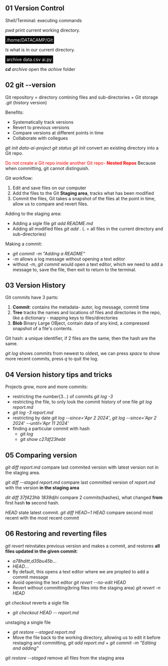 ## 01 Version Control
Shell/Terminal: executing commands

*pwd* print current working directory.

<span style="background-color: black; color: white; padding: 4px;">/home/DATACAMP/Git</span>

*ls* what is in our current directory.

<span style="background-color: black; color: white; padding: 4px;">archive  data.csv  ai.py</span>

***cd** archive* open the *achive* folder

## 02 git --version
Git repository = directory contining files and sub-directories + Git storage *.git* (history version)

Benefits: 
- Systematically track versions
- Revert to previous versions
- Compare versions at different points in time 
- Collaborate with collegues 

*git init data-ai-project*
*git status*
*git init* convert an existing directory into a Git repo.

<span style="color: red;">Do not create a Git repo inside another Git repo- **Nested Repos**</span> Because when committing, git cannot distinguish.

Git workflow:
1. Edit  and save files on our computer
2. Add the files to the Git **Staging area**, tracks what has been modified
3. Commit the files, Git takes a snapshot of the files at the point in time, allow us to compare and revert files.

Adding to the staging area:
- Adding a sigle file *git add README.md*
- Adding all modified files *git add .* (. = all files in the current directory and sub-directories)

Making a commit:
- *git commit -m "Adding a README"*
- *-m* allows a log message without opening a text editor
- without *-m*, *git commit* would open a text editor, which we need to add a message to, save the file, then exit to return to the terminal.

## 03 Version History
Git commits have 3 parts:
1. **Commit**: contains the metadata- autor, log message, commit time
2. **Tree** tracks the names and locations of files and directories in the repo, like a dictionary - mapping keys to files/directories
3. **Blob** Binary Large OBject, contain data of any kind, a compressed snapshot of a file's contents.

Git hash: a unique identifier, if 2 files are the same, then the hash are the same.

*git log* shows commits from newest to oldest, we can press *space* to show more recent commits, press *q* to quit the log.

## 04 Version history tips and tricks
Projects grow, more and more commits:
- restricting the number(3...) of commits *git log -3*
- restricting the file, to only look the commit history of one file *git log report.md*
- *git log -3 report.md*
- restricting by date *git log --since='Apr 2 2024'*, *git log --since='Apr 2 2024' --until='Apr 11 2024'*
- finding a particular commit with hash 
  - *git log*
  - *git show c27df23hebt*

## 05 Comparing version
*git diff report.md* compare last commited version with latest version not in the staging area.

*git diff --staged report.md* compare last committed version of *report.md* with the version **in the staging area**

*dit diff 37f423hb 1839djhi* compare 2 commits(hashes), what changed **from** first hash **to** second hash.

*HEAD* state latest commit. *git diff HEAD~1 HEAD* compare second most recent with the most recent commit

## 06 Restoring and reverting files
*git revert* reinstates previous version and makes a commit, and restores **all files updated in the given commit**:
- *a78hditt*,*d35bu45b*...
- *HEAD*...
- By default, this opens a text editor where we are propted to add a commit message
- Avoid opening the text editor *git revert --no-edit HEAD*
- Revert without committing(bring files into the staging area) *git revert -n HEAD*

*git checkout* reverts a sigle file
- *git checkout HEAD -- report.md*

unstaging a single file
- *git restore --staged report.md*
- Move the file back to the working directory, allowing us to edit it before restaging and committing, *git add report.md* + *git commit -m "Editing and adding"*

*git restore --staged* remove all files from the staging area

